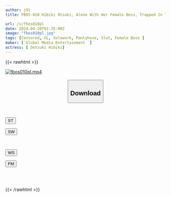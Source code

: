 ```yaml
---
author: j91
title: FBOS-010 Hibiki Otsuki, Alone With Her Female Boss, Trapped In The Office On A Stormy Night

url: /v/fbos010pl
date: 2024-04-20T01:35:00Z
image: "fbos010pl.jpg"
tags: [Censored, OL, Solowork, Pantyhose, Slut, Female Boss	]
maker: [ Global Media Entertainment  ]
actress: [ Ootsuki Hibiki]
---
```



{{< rawhtml >}}

<div class="video" data-videoid="26JkMwRL3GFQz0">
    <a href="javascript:;">
        <img src="/v/fbos010pl/fbos010pl.jpg" width="WIDTH" height="HEIGHT" alt="fbos010pl.mp4" loading="lazy">
    </a>
</div>

<script type="text/javascript" src="https://j91.asia/asset/on-demand-st.js"></script>

<br>
  <link rel="stylesheet" href="https://j91.asia/asset/bs5.css">
  
  <center>
  <button class="btn btn-primary" type="button" data-bs-toggle="collapse" data-bs-target=".multi-collapse" aria-expanded="false" aria-controls="multiCollapseExample1 multiCollapseExample2"><h2>Download</h2></button></center>
</p>
<div class="row">
  <div class="col">
    <div class="collapse multi-collapse" id="multiCollapseExample1">
      <div class="card card-body">
	      	      <br>
<div class="buttons">  
<p><a href="https://streamtape.to/v/26JkMwRL3GFQz0" target="_blank"><button class="btn-hover color-3"><i class="fa fa-download"></i> ST</button></a></p>
<p><a href="https://asnwish.com/hj3g7f8oh754" target="_blank"><button class="btn-hover color-2"><i class="fa fa-download"></i> SW</button></a></p></div>
    </div>
  </div>
</div>
  <div class="col">
    <div class="collapse multi-collapse" id="multiCollapseExample2">
      <div class="card card-body">
	      <br>
<div class="buttons">
<p><a href="https://wolfstream.tv/nslxlzedxsr7"><button class="btn-hover color-9"><i class="fa fa-download"></i> WS</button></a></p>
<p><a href="https://filemoon.sx/d/a4guuleosog3"><button class="btn-hover color-8"><i class="fa fa-download"></i> FM</button></a></p></div>
<br><br>
      </div>
    </div>
  </div>
</div>

{{< /rawhtml >}}